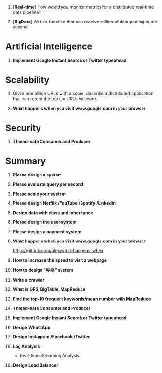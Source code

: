 1. [**Real-time**] How would you monitor metrics for a distributed real-time data pipeline?

3. [**BigData**] Write a function that can receive million of data packages per second

# Artificial Intelligence

1. **Implement Google Instant Search or Twitter typeahead**

# Scalability

1. Given one billion URLs with a score, describe a distributed application that can return the top ten URLs by score.

2. **What happens when you visit www.google.com in your browser**

# Security

1. **Thread-safe Consumer and Producer**


# Summary

1. **Please design a system**

2. **Please evaluate query per second**

3. **Please scale your system**

3. **Please design Netflix /YouTube /Spotify /Linkedin**

4. **Design data with class and inheritance**

5. **Please design the user system**

6. **Please design a payment system**

7. **What happens when you visit www.google.com in your browser**

   https://github.com/alex/what-happens-when
   
8. **How to increase the speed to visit a webpage**

9. **How to design "秒杀“ system**

10. **Write a crawler**

11. **What is GFS, BigTable, MapReduce**

12. **Find the top-10 frequent keywords/mean number with MapReduce**

13. **Thread-safe Consumer and Producer**

14. **Implement Google Instant Search or Twitter typeahead**

15. **Design WhatsApp**

16. **Design Instagram /Facebook /Twitter**

17. **Log Analysis**
    + Real-time Streaming Analysis

18. **Design Load Balancer**




